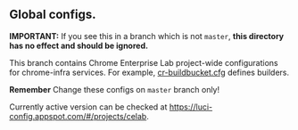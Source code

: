 ## Global configs.

**IMPORTANT:** If you see this in a branch which is not `master`,
**this directory has no effect and should be ignored.**

This branch contains Chrome Enterprise Lab project-wide configurations
for chrome-infra services.
For example, [cr-buildbucket.cfg](cr-buildbucket.cfg) defines builders.

**Remember** Change these configs on `master` branch only!

Currently active version can be checked at
https://luci-config.appspot.com/#/projects/celab.
